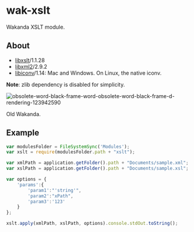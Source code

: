 wak-xslt
========

Wakanda XSLT module.

About
-----
* [libxslt](http://xmlsoft.org/libxslt/)/1.1.28
* [libxml2](http://xmlsoft.org)/2.9.2
* [libiconv](https://www.gnu.org/software/libiconv/)/1.14: Mac and Windows. On Linux, the native iconv.

**Note**: zlib dependency is disabled for simplicity. 

![obsolete-word-black-frame-word-obsolete-word-black-frame-d-rendering-123942590](https://user-images.githubusercontent.com/1725068/78463940-29122280-771e-11ea-8be8-a7830725403e.jpg)

Old Wakanda.

Example
-------
```js
var modulesFolder = FileSystemSync('Modules');
var xslt = require(modulesFolder.path + "xslt");

var xmlPath = application.getFolder().path + "Documents/sample.xml";
var xslPath = application.getFolder().path + "Documents/sample.xsl";

var options = {
	'params':{
		'param1':"'string'", 
		'param2':"xPath", 
		'param3':'123'
	}
};

xslt.apply(xmlPath, xslPath, options).console.stdOut.toString();
```
